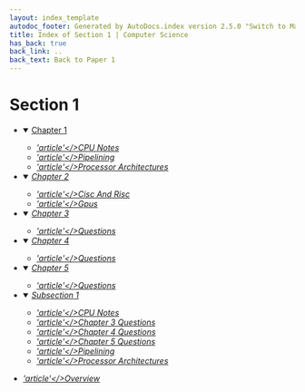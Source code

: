 ```yaml
---
layout: index_template
autodoc_footer: Generated by AutoDocs.index version 2.5.0 "Switch to Material Icons" ⓒ Starwort, 2020
title: Index of Section 1 | Computer Science
has_back: true
back_link: ..
back_text: Back to Paper 1
---
```


# **Section 1**

- <details open><summary><a href='./chapter_1'>Chapter 1</a></summary>

  - <a href='./chapter_1/CPU_notes.md'><i title='MD file' class="material-icons">'article'</>CPU Notes</a>
  - <a href='./chapter_1/pipelining.md'><i title='MD file' class="material-icons">'article'</>Pipelining</a>
  - <a href='./chapter_1/processor_architectures.md'><i title='MD file' class="material-icons">'article'</>Processor Architectures</a>

  </details>
- <details open><summary><a href='./chapter_2'>Chapter 2</a></summary>

  - <a href='./chapter_2/cisc_and_risc.md'><i title='MD file' class="material-icons">'article'</>Cisc And Risc</a>
  - <a href='./chapter_2/gpus.md'><i title='MD file' class="material-icons">'article'</>Gpus</a>

  </details>
- <details open><summary><a href='./chapter_3'>Chapter 3</a></summary>

  - <a href='./chapter_3/questions.md'><i title='MD file' class="material-icons">'article'</>Questions</a>

  </details>
- <details open><summary><a href='./chapter_4'>Chapter 4</a></summary>

  - <a href='./chapter_4/questions.md'><i title='MD file' class="material-icons">'article'</>Questions</a>

  </details>
- <details open><summary><a href='./chapter_5'>Chapter 5</a></summary>

  - <a href='./chapter_5/questions.md'><i title='MD file' class="material-icons">'article'</>Questions</a>

  </details>
- <details open><summary><a href='./subsection_1'>Subsection 1</a></summary>

  - <a href='./subsection_1/CPU_notes.md'><i title='MD file' class="material-icons">'article'</>CPU Notes</a>
  - <a href='./subsection_1/chapter_3_questions.md'><i title='MD file' class="material-icons">'article'</>Chapter 3 Questions</a>
  - <a href='./subsection_1/chapter_4_questions.md'><i title='MD file' class="material-icons">'article'</>Chapter 4 Questions</a>
  - <a href='./subsection_1/chapter_5_questions.md'><i title='MD file' class="material-icons">'article'</>Chapter 5 Questions</a>
  - <a href='./subsection_1/pipelining.md'><i title='MD file' class="material-icons">'article'</>Pipelining</a>
  - <a href='./subsection_1/processor_architectures.md'><i title='MD file' class="material-icons">'article'</>Processor Architectures</a>

  </details>
- <a href='./overview.md'><i title='MD file' class="material-icons">'article'</>Overview</a>
